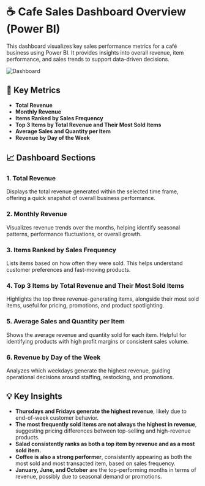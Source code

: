 # ☕ Cafe Sales Dashboard Overview (Power BI)

This dashboard visualizes key sales performance metrics for a café business using Power BI. It provides insights into overall revenue, item performance, and sales trends to support data-driven decisions.

![Dashboard](https://raw.githubusercontent.com/FeaInGithub/data-analysis/refs/heads/main/powerbi/cafe_sales/cafe_sales_dashboard_overview.png)


## 📌 Key Metrics
- **Total Revenue**
- **Monthly Revenue**
- **Items Ranked by Sales Frequency**
- **Top 3 Items by Total Revenue and Their Most Sold Items**
- **Average Sales and Quantity per Item**
- **Revenue by Day of the Week**

## 📈 Dashboard Sections

### 1. Total Revenue  
Displays the total revenue generated within the selected time frame, offering a quick snapshot of overall business performance.

### 2. Monthly Revenue  
Visualizes revenue trends over the months, helping identify seasonal patterns, performance fluctuations, or overall growth.

### 3. Items Ranked by Sales Frequency  
Lists items based on how often they were sold. This helps understand customer preferences and fast-moving products.

### 4. Top 3 Items by Total Revenue and Their Most Sold Items
Highlights the top three revenue-generating items, alongside their most sold items, useful for pricing, promotions, and product spotlighting.

### 5. Average Sales and Quantity per Item  
Shows the average revenue and quantity sold for each item. Helpful for identifying products with high profit margins or consistent sales volume.

### 6. Revenue by Day of the Week  
Analyzes which weekdays generate the highest revenue, guiding operational decisions around staffing, restocking, and promotions.

## 💡 Key Insights

- **Thursdays and Fridays generate the highest revenue**, likely due to end-of-week customer behavior.
- **The most frequently sold items are not always the highest in revenue**, suggesting pricing differences between top-selling and high-revenue products.
- **Salad consistently ranks as both a top item by revenue and as a most sold item.**
- **Coffee is also a strong performer**, consistently appearing as both the most sold and most transacted item, based on sales frequency.
- **January, June, and October** are the top-performing months in terms of revenue, possibly due to seasonal demand or promotions.
